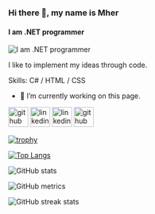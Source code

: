 ### Hi there 👋, my name is Mher
#### I am .NET programmer
![I am .NET programmer](https://github.com/MherNetDev)

I like to implement my ideas through code.

Skills: C# / HTML / CSS

- 🔭 I’m currently working on this page. 


[<img src='https://cdn.jsdelivr.net/npm/simple-icons@3.0.1/icons/github.svg' alt='github' height='40'>](https://github.com/https://github.com/MherNetDev)  [<img src='https://cdn.jsdelivr.net/npm/simple-icons@3.0.1/icons/linkedin.svg' alt='linkedin' height='40'>](https://www.linkedin.com/in/https://www.linkedin.com/in/mher-karapetyan-00a960253//)  [<img src='https://cdn.jsdelivr.net/npm/simple-icons@3.0.1/icons/linkedin.svg' alt='linkedin' height='40'>](https://www.linkedin.com/in/mher-karapetyan-00a960253/)  [<img src='https://cdn.jsdelivr.net/npm/simple-icons@3.0.1/icons/github.svg' alt='github' height='40'>](https://github.com/MherNetDev)  

[![trophy](https://github-profile-trophy.vercel.app/?username=https://github.com/MherNetDev)](https://github.com/ryo-ma/github-profile-trophy)

[![Top Langs](https://github-readme-stats.vercel.app/api/top-langs/?username=https://github.com/MherNetDev)](https://github.com/anuraghazra/github-readme-stats)

![GitHub stats](https://github-readme-stats.vercel.app/api?username=https://github.com/MherNetDev&show_icons=true&count_private=true)  

![GitHub metrics](https://metrics.lecoq.io/https://github.com/MherNetDev)  

![GitHub streak stats](https://streak-stats.demolab.com/?user=https://github.com/MherNetDev)  

